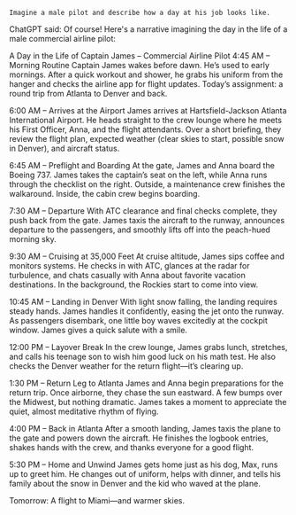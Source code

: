 `Imagine a male pilot and describe how a day at his job looks like.`


ChatGPT said:
Of course! Here's a narrative imagining the day in the life of a male commercial airline pilot:

A Day in the Life of Captain James – Commercial Airline Pilot
4:45 AM – Morning Routine
Captain James wakes before dawn. He’s used to early mornings. After a quick workout and shower, he grabs his uniform from the hanger and checks the airline app for flight updates. Today’s assignment: a round trip from Atlanta to Denver and back.

6:00 AM – Arrives at the Airport
James arrives at Hartsfield-Jackson Atlanta International Airport. He heads straight to the crew lounge where he meets his First Officer, Anna, and the flight attendants. Over a short briefing, they review the flight plan, expected weather (clear skies to start, possible snow in Denver), and aircraft status.

6:45 AM – Preflight and Boarding
At the gate, James and Anna board the Boeing 737. James takes the captain’s seat on the left, while Anna runs through the checklist on the right. Outside, a maintenance crew finishes the walkaround. Inside, the cabin crew begins boarding.

7:30 AM – Departure
With ATC clearance and final checks complete, they push back from the gate. James taxis the aircraft to the runway, announces departure to the passengers, and smoothly lifts off into the peach-hued morning sky.

9:30 AM – Cruising at 35,000 Feet
At cruise altitude, James sips coffee and monitors systems. He checks in with ATC, glances at the radar for turbulence, and chats casually with Anna about favorite vacation destinations. In the background, the Rockies start to come into view.

10:45 AM – Landing in Denver
With light snow falling, the landing requires steady hands. James handles it confidently, easing the jet onto the runway. As passengers disembark, one little boy waves excitedly at the cockpit window. James gives a quick salute with a smile.

12:00 PM – Layover Break
In the crew lounge, James grabs lunch, stretches, and calls his teenage son to wish him good luck on his math test. He also checks the Denver weather for the return flight—it’s clearing up.

1:30 PM – Return Leg to Atlanta
James and Anna begin preparations for the return trip. Once airborne, they chase the sun eastward. A few bumps over the Midwest, but nothing dramatic. James takes a moment to appreciate the quiet, almost meditative rhythm of flying.

4:00 PM – Back in Atlanta
After a smooth landing, James taxis the plane to the gate and powers down the aircraft. He finishes the logbook entries, shakes hands with the crew, and thanks everyone for a good flight.

5:30 PM – Home and Unwind
James gets home just as his dog, Max, runs up to greet him. He changes out of uniform, helps with dinner, and tells his family about the snow in Denver and the kid who waved at the plane.

Tomorrow: A flight to Miami—and warmer skies.

